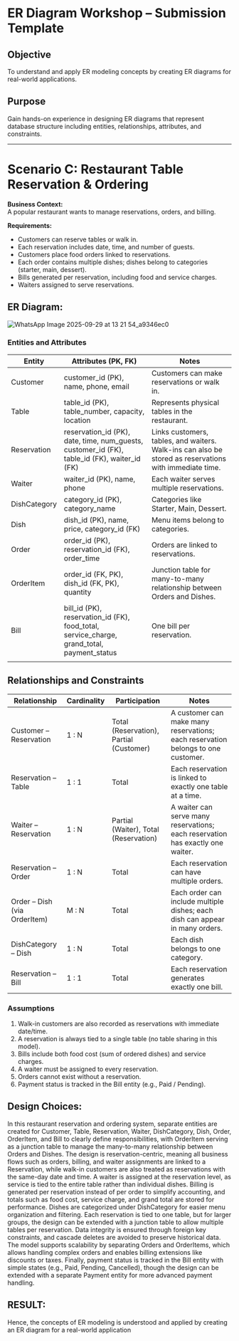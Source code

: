 # ER Diagram Workshop – Submission Template

## Objective
To understand and apply ER modeling concepts by creating ER diagrams for real-world applications.

## Purpose
Gain hands-on experience in designing ER diagrams that represent database structure including entities, relationships, attributes, and constraints.

---
# Scenario C: Restaurant Table Reservation & Ordering

**Business Context:**  
A popular restaurant wants to manage reservations, orders, and billing.

**Requirements:**  
- Customers can reserve tables or walk in.  
- Each reservation includes date, time, and number of guests.  
- Customers place food orders linked to reservations.  
- Each order contains multiple dishes; dishes belong to categories (starter, main, dessert).  
- Bills generated per reservation, including food and service charges.  
- Waiters assigned to serve reservations.

## ER Diagram:

![WhatsApp Image 2025-09-29 at 13 21 54_a9346ec0](https://github.com/user-attachments/assets/45627208-7b1b-47e2-89e1-9f19e0a86978)

### Entities and Attributes
| Entity       | Attributes (PK, FK)                                                                          | Notes                                                                                                  |
| ------------ | -------------------------------------------------------------------------------------------- | ------------------------------------------------------------------------------------------------------ |
| Customer     | customer_id (PK), name, phone, email                                                         | Customers can make reservations or walk in.                                                            |
| Table        | table_id (PK), table_number, capacity, location                                              | Represents physical tables in the restaurant.                                                          |
| Reservation  | reservation_id (PK), date, time, num_guests, customer_id (FK), table_id (FK), waiter_id (FK) | Links customers, tables, and waiters. Walk-ins can also be stored as reservations with immediate time. |
| Waiter       | waiter_id (PK), name, phone                                                                  | Each waiter serves multiple reservations.                                                              |
| DishCategory | category_id (PK), category_name                                                              | Categories like Starter, Main, Dessert.                                                                |
| Dish         | dish_id (PK), name, price, category_id (FK)                                                  | Menu items belong to categories.                                                                       |
| Order        | order_id (PK), reservation_id (FK), order_time                                               | Orders are linked to reservations.                                                                     |
| OrderItem    | order_id (FK, PK), dish_id (FK, PK), quantity                                                | Junction table for many-to-many relationship between Orders and Dishes.                                |
| Bill         | bill_id (PK), reservation_id (FK), food_total, service_charge, grand_total, payment_status   | One bill per reservation.                                                                              |
                                                                      |



## Relationships and Constraints

| **Relationship**             | **Cardinality** | **Participation**                       | **Notes**                                                                        |
| ---------------------------- | --------------- | --------------------------------------- | -------------------------------------------------------------------------------- |
| Customer – Reservation       | 1 : N           | Total (Reservation), Partial (Customer) | A customer can make many reservations; each reservation belongs to one customer. |
| Reservation – Table          | 1 : 1           | Total                                   | Each reservation is linked to exactly one table at a time.                       |
| Waiter – Reservation         | 1 : N           | Partial (Waiter), Total (Reservation)   | A waiter can serve many reservations; each reservation has exactly one waiter.   |
| Reservation – Order          | 1 : N           | Total                                   | Each reservation can have multiple orders.                                       |
| Order – Dish (via OrderItem) | M : N           | Total                                   | Each order can include multiple dishes; each dish can appear in many orders.     |
| DishCategory – Dish          | 1 : N           | Total                                   | Each dish belongs to one category.                                               |
| Reservation – Bill           | 1 : 1           | Total                                   | Each reservation generates exactly one bill.                                     |


### Assumptions
1. Walk-in customers are also recorded as reservations with immediate date/time.
2. A reservation is always tied to a single table (no table sharing in this model).
3. Bills include both food cost (sum of ordered dishes) and service charges.
4. A waiter must be assigned to every reservation.
5. Orders cannot exist without a reservation.
6. Payment status is tracked in the Bill entity (e.g., Paid / Pending).

## Design Choices:
In this restaurant reservation and ordering system, separate entities are created for Customer, Table,
Reservation, Waiter, DishCategory, Dish, Order, OrderItem, and Bill to clearly define responsibilities,
with OrderItem serving as a junction table to manage the many-to-many relationship between
Orders and Dishes. The design is reservation-centric, meaning all business flows such as orders,
billing, and waiter assignments are linked to a Reservation, while walk-in customers are also treated
as reservations with the same-day date and time. A waiter is assigned at the reservation level, as
service is tied to the entire table rather than individual dishes. Billing is generated per reservation
instead of per order to simplify accounting, and totals such as food cost, service charge, and grand
total are stored for performance. Dishes are categorized under DishCategory for easier menu
organization and filtering. Each reservation is tied to one table, but for larger groups, the design
can be extended with a junction table to allow multiple tables per reservation. Data integrity is
ensured through foreign key constraints, and cascade deletes are avoided to preserve historical
data. The model supports scalability by separating Orders and OrderItems, which allows handling
complex orders and enables billing extensions like discounts or taxes. Finally, payment status is
tracked in the Bill entity with simple states (e.g., Paid, Pending, Cancelled), though the design can
be extended with a separate Payment entity for more advanced payment handling.
## RESULT:
Hence, the concepts of ER modeling is understood and applied by creating an ER diagram for a
real-world application
